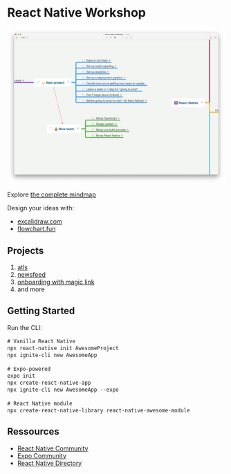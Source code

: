 # React Native Workshop

[![Mindmap](./react-native-mindmap-project.png)](https://davidl.fr/mindmaps)

Explore [the complete mindmap](https://davidl.fr/mindmaps)

Design your ideas with:

- [excalidraw.com](https://excalidraw.com/)
- [flowchart.fun](https://flowchart.fun/)

## Projects

1. [atls](./bootcamp-hackathon/atls/)
1. [newsfeed](./bootcamp-hackathon/newsfeed/)
1. [onboarding with magic link](./bootcamp-hackathon/onboarding/)
1. and more

## Getting Started

Run the CLI:

```console
# Vanilla React Native
npx react-native init AwesomeProject
npx ignite-cli new AwesomeApp

# Expo-powered
expo init
npx create-react-native-app
npx ignite-cli new AwesomeApp --expo

# React Native module
npx create-react-native-library react-native-awesome-module
```

## Ressources

- [React Native Community](https://github.com/react-native-community)
- [Expo Community](https://github.com/expo-community)
- [React Native Directory](https://reactnative.directory/)

